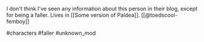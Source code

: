 I don't think I've seen any information about this person in their blog, except for being a faller. Lives in [[Some version of Paldea]]. [[@toedscool-femboy]]

#characters #faller #unknown_mod 